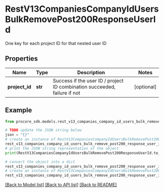 # RestV13CompaniesCompanyIdUsersBulkRemovePost200ResponseUserId

One key for each project ID for that nested user ID

## Properties

Name | Type | Description | Notes
------------ | ------------- | ------------- | -------------
**project_id** | **str** | Success if the user ID / project ID combination succeeded, failure if not | [optional] 

## Example

```python
from procore_sdk.models.rest_v13_companies_company_id_users_bulk_remove_post200_response_user_id import RestV13CompaniesCompanyIdUsersBulkRemovePost200ResponseUserId

# TODO update the JSON string below
json = "{}"
# create an instance of RestV13CompaniesCompanyIdUsersBulkRemovePost200ResponseUserId from a JSON string
rest_v13_companies_company_id_users_bulk_remove_post200_response_user_id_instance = RestV13CompaniesCompanyIdUsersBulkRemovePost200ResponseUserId.from_json(json)
# print the JSON string representation of the object
print(RestV13CompaniesCompanyIdUsersBulkRemovePost200ResponseUserId.to_json())

# convert the object into a dict
rest_v13_companies_company_id_users_bulk_remove_post200_response_user_id_dict = rest_v13_companies_company_id_users_bulk_remove_post200_response_user_id_instance.to_dict()
# create an instance of RestV13CompaniesCompanyIdUsersBulkRemovePost200ResponseUserId from a dict
rest_v13_companies_company_id_users_bulk_remove_post200_response_user_id_from_dict = RestV13CompaniesCompanyIdUsersBulkRemovePost200ResponseUserId.from_dict(rest_v13_companies_company_id_users_bulk_remove_post200_response_user_id_dict)
```
[[Back to Model list]](../README.md#documentation-for-models) [[Back to API list]](../README.md#documentation-for-api-endpoints) [[Back to README]](../README.md)


